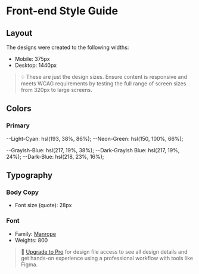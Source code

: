 # Front-end Style Guide

## Layout

The designs were created to the following widths:

- Mobile: 375px
- Desktop: 1440px

> 💡 These are just the design sizes. Ensure content is responsive and meets WCAG requirements by testing the full range of screen sizes from 320px to large screens.

## Colors

### Primary

--Light-Cyan: hsl(193, 38%, 86%);
--Neon-Green: hsl(150, 100%, 66%);


--Grayish-Blue: hsl(217, 19%, 38%);
--Dark-Grayish Blue: hsl(217, 19%, 24%);
--Dark-Blue: hsl(218, 23%, 16%);

## Typography

### Body Copy

- Font size (quote): 28px

### Font

- Family: [Manrope](https://fonts.google.com/specimen/Manrope)
- Weights: 800

> 💎 [Upgrade to Pro](https://www.frontendmentor.io/pro?ref=style-guide) for design file access to see all design details and get hands-on experience using a professional workflow with tools like Figma.
